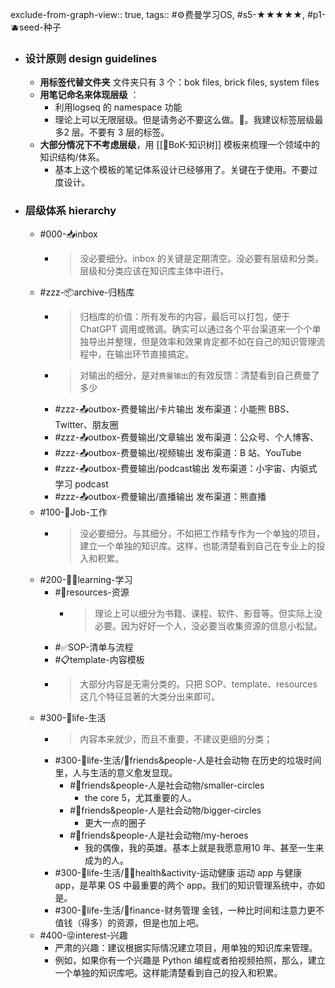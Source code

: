 exclude-from-graph-view:: true, 
tags:: #⚙️费曼学习OS, #s5-★★★★★, #p1-🫐seed-种子

- ### 设计原则 design guidelines
	- **用标签代替文件夹** 文件夹只有 3 个：bok files, brick files, system files
	- **用笔记命名来体现层级** ：
		- 利用logseq 的 namespace 功能
		- 理论上可以无限层级。但是请务必不要这么做。🤣。我建议标签层级最多2 层。不要有 3 层的标签。
	- **大部分情况下不考虑层级**，用 [[🌲BoK-知识树]] 模板来梳理一个领域中的知识结构/体系。
		- 基本上这个模板的笔记体系设计已经够用了。关键在于使用。不要过度设计。
- ### 层级体系 hierarchy
	- #000-📥inbox
		- > 没必要细分。inbox 的关键是定期清空。没必要有层级和分类。层级和分类应该在知识库主体中进行。
	- #zzz-📦archive-归档库
		- > 归档库的价值：所有发布的内容，最后可以打包，便于ChatGPT 调用或微调。确实可以通过各个平台渠道来一个个单独导出并整理，但是效率和效果肯定都不如在自己的知识管理流程中，在输出环节直接搞定。
		- > 对输出的细分，是对`费曼输出`的有效反馈：清楚看到自己费曼了多少
		- #zzz-📤outbox-费曼输出/卡片输出 发布渠道：小能熊 BBS、Twitter、朋友圈
		- #zzz-📤outbox-费曼输出/文章输出 发布渠道：公众号、个人博客、
		- #zzz-📤outbox-费曼输出/视频输出 发布渠道：B 站、YouTube
		- #zzz-📤outbox-费曼输出/podcast输出 发布渠道：小宇宙、内驱式学习 podcast
		- #zzz-📤outbox-费曼输出/直播输出 发布渠道：熊直播
	- #100-👷Job-工作
		- > 没必要细分。与其细分，不如把工作精专作为一个单独的项目，建立一个单独的知识库。这样，也能清楚看到自己在专业上的投入和积累。
	- #200-🧑‍🎓learning-学习
		- #💎resources-资源
			- > 理论上可以细分为书籍、课程、软件、影音等。但实际上没必要。因为好好一个人，没必要当收集资源的信息小松鼠。
		- #✅SOP-清单与流程
		- #📋template-内容模板
		- > 大部分内容是无需分类的。只把 SOP、template、resources 这几个特征显著的大类分出来即可。
	- #300-🌈life-生活
		- > 内容本来就少，而且不重要，不建议更细的分类；
		- #300-🌈life-生活/👫friends&people-人是社会动物 在历史的垃圾时间里，人与生活的意义愈发显现。
			- #👫friends&people-人是社会动物/smaller-circles
				- the core 5，尤其重要的人。
			- #👫friends&people-人是社会动物/bigger-circles
				- 更大一点的圈子
			- #👫friends&people-人是社会动物/my-heroes
				- 我的偶像，我的英雄。基本上就是我愿意用10 年、甚至一生来成为的人。
		- #300-🌈life-生活/🏃‍♂️health&activity-运动健康 运动 app 与健康 app，是苹果 OS 中最重要的两个 app。我们的知识管理系统中，亦如是。
		- #300-🌈life-生活/🤑finance-财务管理 金钱，一种比时间和注意力更不值钱（得多）的资源，但是也加上吧。
	- #400-😝interest-兴趣
		- 严肃的兴趣：建议根据实际情况建立项目，用单独的知识库来管理。
		- 例如，如果你有一个兴趣是 Python 编程或者拍视频拍照，那么，建立一个单独的知识库吧。这样能清楚看到自己的投入和积累。